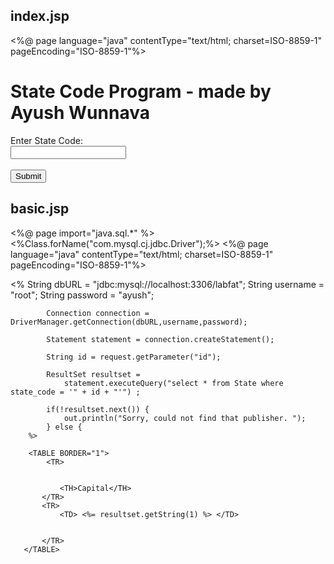 ## index.jsp

<%@ page language="java" contentType="text/html; charset=ISO-8859-1"
    pageEncoding="ISO-8859-1"%>
<!DOCTYPE html>
<html>
<head>
<meta charset="ISO-8859-1">
<title>State Code</title>
</head>
<body>
	<h1>State Code Program - made by Ayush Wunnava</h1>
	<FORM ACTION="basic.jsp" METHOD="POST">
            Enter State Code:
            <BR>
            <INPUT TYPE="TEXT" NAME="id">
            <BR><br>
            <INPUT TYPE="SUBMIT" value="Submit">
        </FORM>
</body>
</html>

## basic.jsp

<%@ page import="java.sql.*" %>
<%Class.forName("com.mysql.cj.jdbc.Driver");%>
<%@ page language="java" contentType="text/html; charset=ISO-8859-1"
    pageEncoding="ISO-8859-1"%>
<!DOCTYPE html>
<html>
<head>
<meta charset="ISO-8859-1">
<title>Output</title>
</head>
<body>
	<% 
			String dbURL = "jdbc:mysql://localhost:3306/labfat";
			String username = "root";
			String password = "ayush";       	
			
	
			Connection connection = DriverManager.getConnection(dbURL,username,password);

            Statement statement = connection.createStatement();

            String id = request.getParameter("id");  

            ResultSet resultset = 
                statement.executeQuery("select * from State where state_code = '" + id + "'") ; 

            if(!resultset.next()) {
                out.println("Sorry, could not find that publisher. ");
            } else {
        %>
        
        <TABLE BORDER="1">
            <TR>
               
               
               <TH>Capital</TH>
           </TR>
           <TR>
               <TD> <%= resultset.getString(1) %> </TD>
               
               
           </TR>
       </TABLE>
</body>
</html>
